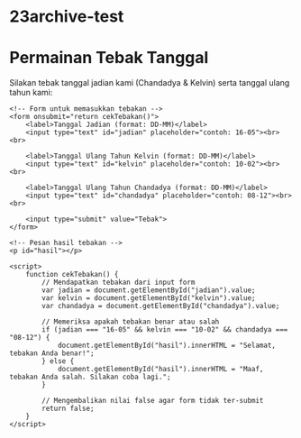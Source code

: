 # 23archive-test

<!DOCTYPE html>
<html>
<head>
	<title>Permainan Tebak Tanggal</title>
</head>
<body>
	<h1>Permainan Tebak Tanggal</h1>
	<p>Silakan tebak tanggal jadian kami (Chandadya & Kelvin) serta tanggal ulang tahun kami:</p>

	<!-- Form untuk memasukkan tebakan -->
	<form onsubmit="return cekTebakan()">
		<label>Tanggal Jadian (format: DD-MM)</label>
		<input type="text" id="jadian" placeholder="contoh: 16-05"><br><br>

		<label>Tanggal Ulang Tahun Kelvin (format: DD-MM)</label>
		<input type="text" id="kelvin" placeholder="contoh: 10-02"><br><br>

		<label>Tanggal Ulang Tahun Chandadya (format: DD-MM)</label>
		<input type="text" id="chandadya" placeholder="contoh: 08-12"><br><br>

		<input type="submit" value="Tebak">
	</form>

	<!-- Pesan hasil tebakan -->
	<p id="hasil"></p>

	<script>
		function cekTebakan() {
			// Mendapatkan tebakan dari input form
			var jadian = document.getElementById("jadian").value;
			var kelvin = document.getElementById("kelvin").value;
			var chandadya = document.getElementById("chandadya").value;

			// Memeriksa apakah tebakan benar atau salah
			if (jadian === "16-05" && kelvin === "10-02" && chandadya === "08-12") {
				document.getElementById("hasil").innerHTML = "Selamat, tebakan Anda benar!";
			} else {
				document.getElementById("hasil").innerHTML = "Maaf, tebakan Anda salah. Silakan coba lagi.";
			}

			// Mengembalikan nilai false agar form tidak ter-submit
			return false;
		}
	</script>
</body>
</html>
